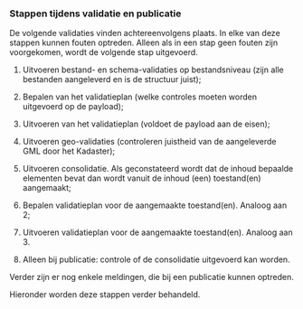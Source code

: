 ### Stappen tijdens validatie en publicatie

De volgende validaties vinden achtereenvolgens plaats. In elke van deze stappen
kunnen fouten optreden. Alleen als in een stap geen fouten zijn voorgekomen,
wordt de volgende stap uitgevoerd.

1.  Uitvoeren bestand- en schema-validaties op bestandsniveau (zijn alle
    bestanden aangeleverd en is de structuur juist);

2.  Bepalen van het validatieplan (welke controles moeten worden uitgevoerd op
    de payload);

3.  Uitvoeren van het validatieplan (voldoet de payload aan de eisen);

4.  Uitvoeren geo-validaties (controleren juistheid van de aangeleverde GML door
    het Kadaster);

5.  Uitvoeren consolidatie. Als geconstateerd wordt dat de inhoud bepaalde
    elementen bevat dan wordt vanuit de inhoud (een) toestand(en) aangemaakt;

6.  Bepalen validatieplan voor de aangemaakte toestand(en). Analoog aan 2;

7.  Uitvoeren validatieplan voor de aangemaakte toestand(en). Analoog aan 3.

8.  Alleen bij publicatie: controle of de consolidatie uitgevoerd kan worden.

Verder zijn er nog enkele meldingen, die bij een publicatie kunnen optreden.

Hieronder worden deze stappen verder behandeld.
